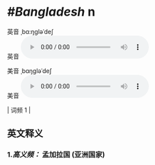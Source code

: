 # ***\#Bangladesh*** n
英音 ˌbɑ:ŋgləˈdeʃ  
英音
<audio src="./media/Bangladesh-B.aac" controls="controls"></audio>

美音 ˌbɑŋɡləˈdeʃ  
美音
<audio src="./media/Bangladesh.aac" controls="controls"></audio>



| 词频 1 |  

英文释义
---
### 1.*高义频：* **孟加拉国 (亚洲国家)**  


